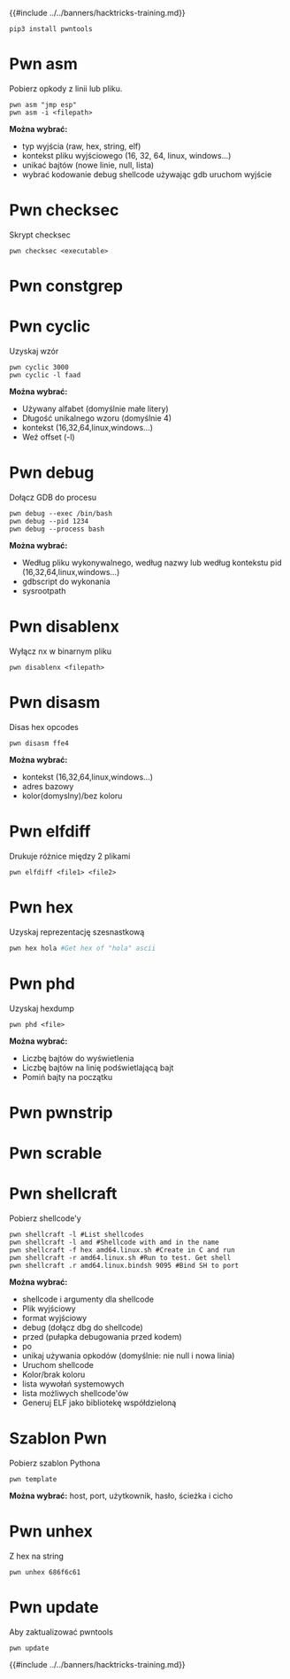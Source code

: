 {{#include ../../banners/hacktricks-training.md}}
```
pip3 install pwntools
```
# Pwn asm

Pobierz opkody z linii lub pliku.
```
pwn asm "jmp esp"
pwn asm -i <filepath>
```
**Można wybrać:**

- typ wyjścia (raw, hex, string, elf)
- kontekst pliku wyjściowego (16, 32, 64, linux, windows...)
- unikać bajtów (nowe linie, null, lista)
- wybrać kodowanie debug shellcode używając gdb uruchom wyjście

# **Pwn checksec**

Skrypt checksec
```
pwn checksec <executable>
```
# Pwn constgrep

# Pwn cyclic

Uzyskaj wzór
```
pwn cyclic 3000
pwn cyclic -l faad
```
**Można wybrać:**

- Używany alfabet (domyślnie małe litery)
- Długość unikalnego wzoru (domyślnie 4)
- kontekst (16,32,64,linux,windows...)
- Weź offset (-l)

# Pwn debug

Dołącz GDB do procesu
```
pwn debug --exec /bin/bash
pwn debug --pid 1234
pwn debug --process bash
```
**Można wybrać:**

- Według pliku wykonywalnego, według nazwy lub według kontekstu pid (16,32,64,linux,windows...)
- gdbscript do wykonania
- sysrootpath

# Pwn disablenx

Wyłącz nx w binarnym pliku
```
pwn disablenx <filepath>
```
# Pwn disasm

Disas hex opcodes
```
pwn disasm ffe4
```
**Można wybrać:**

- kontekst (16,32,64,linux,windows...)
- adres bazowy
- kolor(domyslny)/bez koloru

# Pwn elfdiff

Drukuje różnice między 2 plikami
```
pwn elfdiff <file1> <file2>
```
# Pwn hex

Uzyskaj reprezentację szesnastkową
```bash
pwn hex hola #Get hex of "hola" ascii
```
# Pwn phd

Uzyskaj hexdump
```
pwn phd <file>
```
**Można wybrać:**

- Liczbę bajtów do wyświetlenia
- Liczbę bajtów na linię podświetlającą bajt
- Pomiń bajty na początku

# Pwn pwnstrip

# Pwn scrable

# Pwn shellcraft

Pobierz shellcode'y
```
pwn shellcraft -l #List shellcodes
pwn shellcraft -l amd #Shellcode with amd in the name
pwn shellcraft -f hex amd64.linux.sh #Create in C and run
pwn shellcraft -r amd64.linux.sh #Run to test. Get shell
pwn shellcraft .r amd64.linux.bindsh 9095 #Bind SH to port
```
**Można wybrać:**

- shellcode i argumenty dla shellcode
- Plik wyjściowy
- format wyjściowy
- debug (dołącz dbg do shellcode)
- przed (pułapka debugowania przed kodem)
- po
- unikaj używania opkodów (domyślnie: nie null i nowa linia)
- Uruchom shellcode
- Kolor/brak koloru
- lista wywołań systemowych
- lista możliwych shellcode'ów
- Generuj ELF jako bibliotekę współdzieloną

# Szablon Pwn

Pobierz szablon Pythona
```
pwn template
```
**Można wybrać:** host, port, użytkownik, hasło, ścieżka i cicho

# Pwn unhex

Z hex na string
```
pwn unhex 686f6c61
```
# Pwn update

Aby zaktualizować pwntools
```
pwn update
```
{{#include ../../banners/hacktricks-training.md}}
